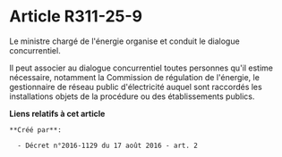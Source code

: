 # Article R311-25-9

Le ministre chargé de l'énergie organise et conduit le dialogue concurrentiel. 

Il peut associer au dialogue concurrentiel toutes personnes qu'il estime nécessaire, notamment la Commission de régulation de
l'énergie, le gestionnaire de réseau public d'électricité auquel sont raccordés les installations objets de la procédure ou
des établissements publics.

**Liens relatifs à cet article**

	**Créé par**:

	  - Décret n°2016-1129 du 17 août 2016 - art. 2
